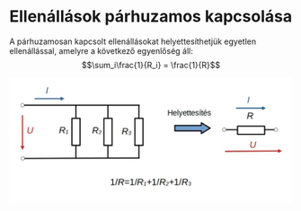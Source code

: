 # Ellenállások párhuzamos kapcsolása

A párhuzamosan kapcsolt ellenállásokat helyettesíthetjük egyetlen ellenállással, amelyre a következő egyenlőség áll:
$$\sum_i\frac{1}{R_i} = \frac{1}{R}$$

![alt text](./img/parhuzamos-ellenallas.png)
